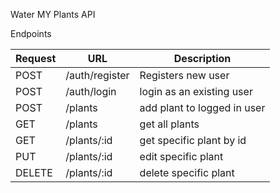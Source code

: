 Water MY Plants API

Endpoints

| Request | URL            | Description                 |
| ------- | -------------- | --------------------------- |
| POST    | /auth/register | Registers new user          |
| POST    | /auth/login    | login as an existing user   |
| POST    | /plants        | add plant to logged in user |
| GET     | /plants        | get all plants              |
| GET     | /plants/:id    | get specific plant by id    |
| PUT     | /plants/:id    | edit specific plant         |
| DELETE  | /plants/:id    | delete specific plant       |
